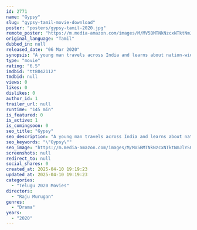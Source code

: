 ```yaml
---
id: 2771
name: "Gypsy"
slug: "gypsy-tamil-movie-download"
poster: "posters/gypsy-tamil-2020.jpg"
remote_poster: "https://m.media-amazon.com/images/M/MV5BMTNkNzcxNTktNmJlYS00ZjJiLWE5MDgtOTcyMGMzNzU5MTc3XkEyXkFqcGc@._V1_SX300.jpg"
original_language: "Tamil"
dubbed_in: null
released_date: "06 Mar 2020"
synopsis: "A young man travels across India and learns about nation-wide politics. He then decides to do something about it."
type: "movie"
rating: "6.5"
imdbid: "tt8042112"
tmdbid: null
views: 0
likes: 0
dislikes: 0
author_id: 1
trailer_url: null
runtime: "145 min"
is_featured: 0
is_active: 1
is_comingsoon: 0
seo_title: "Gypsy"
seo_description: "A young man travels across India and learns about nation-wide politics. He then decides to do something about it."
seo_keywords: "\"Gypsy\""
seo_image: "https://m.media-amazon.com/images/M/MV5BMTNkNzcxNTktNmJlYS00ZjJiLWE5MDgtOTcyMGMzNzU5MTc3XkEyXkFqcGc@._V1_SX300.jpg"
screenshots: null
redirect_to: null
social_shares: 0
created_at: 2025-04-10 19:19:23
updated_at: 2025-04-10 19:19:23
categories:
  - "Telugu 2020 Movies"
directors:
  - "Raju Murugan"
genres:
  - "Drama"
years:
  - "2020"
---
```

